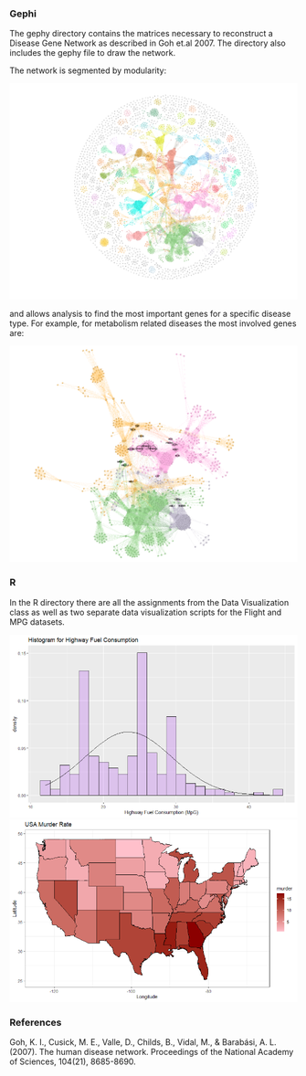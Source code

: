 ### Gephi

The gephy directory contains the matrices necessary to reconstruct a Disease Gene Network as described in Goh et.al 2007. The directory also includes the gephy file to 
draw the network. 

The network is segmented by modularity:

![](Gephi/Network.png)

and allows analysis to find the most important genes for a specific disease type. For example, for metabolism related diseases the most involved genes are:

![](Gephi/Metabolism_related.png)

### R

In the R directory there are all the assignments from the Data Visualization class as well as two separate data visualization scripts for the Flight and MPG datasets.

![](R/Assignments/hist825.png)
![](R/Assignments/usmap.png)

### References

Goh, K. I., Cusick, M. E., Valle, D., Childs, B., Vidal, M., & Barabási, A. L. (2007). The human disease network. Proceedings of the National Academy of Sciences, 104(21), 8685-8690.
